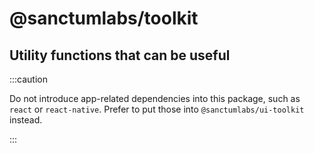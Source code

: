 # @sanctumlabs/toolkit

## Utility functions that can be useful

:::caution

Do not introduce app-related dependencies into this package, such as `react` or
`react-native`. Prefer to put those into `@sanctumlabs/ui-toolkit` instead.

:::
